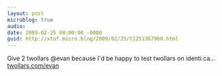 ```yaml
---
layout: post
microblog: true
audio: 
date: 2009-02-25 00:00:00 -0000
guid: http://xtof.micro.blog/2009/02/25/t1251367968.html
---
```

Give 2 twollars @evan because I'd be happy to test twollars on identi.ca... [twollars.com/evan](http://twollars.com/evan)
